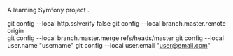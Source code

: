 A learning Symfony project .



git config --local http.sslverify false 
git config --local branch.master.remote origin  
git config --local branch.master.merge refs/heads/master
git config --local user.name "username" 
git config --local user.email "user@email.com" 
